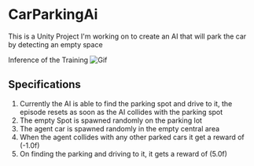 # CarParkingAi
This is a Unity Project I'm working on to create an AI that will park the car by detecting an empty space

Inference of the Training
![Gif](https://media.giphy.com/media/ThuZCwh7Va9rBUW82O/giphy.gif)

## Specifications
1. Currently the AI is able to find the parking spot and drive to it, the episode resets as soon as the AI collides with the parking spot
2. The empty Spot is spawned randomly on the parking lot
3. The agent car is spawned randomly in the empty central area
4. When the agent collides with any other parked cars it get a reward of (-1.0f)
5. On finding the parking and driving to it, it gets a reward of (5.0f)
